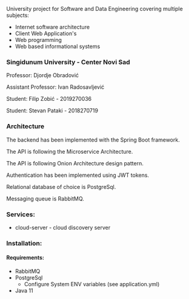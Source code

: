
University project for Software and Data Engineering covering multiple subjects:
* Internet software architecture
* Client Web Application's
* Web programming
* Web based informational systems

### Singidunum University - Center Novi Sad

Professor: Djordje Obradović

Assistant Professor: Ivan Radosavljević

Student: Filip Zobić - 2019270036

Student: Stevan Pataki - 2018270719

### Architecture

The backend has been implemented with the Spring Boot framework.

The API is following the Microservice Architecture.

The API is following Onion Architecture design pattern.

Authentication has been implemented using JWT tokens.

Relational database of choice is PostgreSql.

Messaging queue is RabbitMQ.

### Services:
* cloud-server - cloud discovery server
### Installation:
#### Requirements:
* RabbitMQ
* PostgreSql
    * Configure System ENV variables (see application.yml)
* Java 11